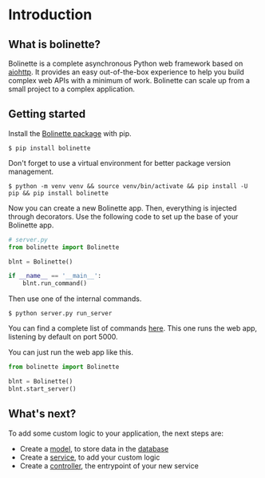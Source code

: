 # Introduction

## What is bolinette?

Bolinette is a complete asynchronous Python web framework based on [aiohttp](https://docs.aiohttp.org/en/stable/).
It provides an easy out-of-the-box experience to help you build complex web APIs with a minimum of work.
Bolinette can scale up from a small project to a complex application.

## Getting started

Install the [Bolinette package](https://pypi.org/project/Bolinette/) with pip.

```shell
$ pip install bolinette
```

Don't forget to use a virtual environment for better package version management.

```shell
$ python -m venv venv && source venv/bin/activate && pip install -U pip && pip install bolinette
```

Now you can create a new Bolinette app.
Then, everything is injected through decorators.
Use the following code to set up the base of your Bolinette app.

```python
# server.py
from bolinette import Bolinette

blnt = Bolinette()

if __name__ == '__main__':
    blnt.run_command()
```

Then use one of the internal commands.

```shell
$ python server.py run_server
```

You can find a complete list of commands [here](commands.md).
This one runs the web app, listening by default on port 5000.

You can just run the web app like this.

```python
from bolinette import Bolinette

blnt = Bolinette()
blnt.start_server()
```

## What's next?

To add some custom logic to your application, the next steps are:
- Create a [model](models.md), to store data in the [database](database.md)
- Create a [service](services.md), to add your custom logic
- Create a [controller](controllers.md), the entrypoint of your new service
